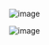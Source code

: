 ![image](https://github.com/EdebaliErman/tailwind-css-06/assets/105870243/7cd3c3c9-fcdc-4b77-a345-dafcbd203d1a)

![image](https://github.com/EdebaliErman/tailwind-css-06/assets/105870243/31396b91-acf2-4c0f-9802-921e4e7820a0)

